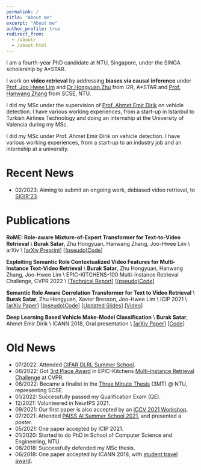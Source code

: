```yaml
---
permalink: /
title: "About me"
excerpt: "About me"
author_profile: true
redirect_from: 
  - /about/
  - /about.html
---
```


I am a fourth-year PhD candidate at NTU, Singapore, under the SINGA scholarship by A*STAR.

I work on **video retrieval** by addressing **biases via causal inference** under [Prof. Joo Hwee Lim](https://scholar.google.com/citations?user=BjEDX4EAAAAJ&hl=en) and [Dr Hongyuan Zhu](https://hongyuanzhu.github.io/) from I2R, A*STAR and [Prof. Hanwang Zhang](https://mreallab.github.io/people.html) from SCSE, NTU.

I did my MSc under the supervision of [Prof. Ahmet Emir Dirik](https://scholar.google.com/citations?user=cfgcBIEAAAAJ&hl=tr) on vehicle detection. I have various working experiences, from a start-up in Istanbul to Turkish Airlines Technology and doing an internship at the University of Valencia during my MSc.

I did my MSc under Prof. Ahmet Emir Dirik on vehicle detection. I have various working experiences, from a start-up to an industry job and an internship at a university.

Recent News
======
* 02/2023: Aiming to submit an ongoing work, debiased video retrieval, to [SIGIR'23](https://sigir.org/sigir2023/).

Publications
======

**RoME: Role-aware Mixture-of-Expert Transformer for Text-to-Video Retrieval** \\
**Burak Satar**, Zhu Hongyuan, Hanwang Zhang, Joo-Hwee Lim \\
arXiv \\
[[arXiv Preprint](https://arxiv.org/abs/2206.12845)] [[(pseudo)Code](https://github.com/buraksatar/RoME_video_retrieval)]

**Exploiting Semantic Role Contextualized Video Features for Multi-Instance Text-Video Retrieval** \\
**Burak Satar**, Zhu Hongyuan, Hanwang Zhang, Joo-Hwee Lim \\
EPIC-KITCHENS-100 Multi-Instance Retrieval Challenge, CVPR 2022 \\
[[Technical Report](https://arxiv.org/abs/2206.14381)] [[(pseudo)Code](https://github.com/buraksatar/RoME_video_retrieval)]

**Semantic Role Aware Correlation Transformer for Text to Video Retrieval** \\
**Burak Satar**, Zhu Hongyuan, Xavier Bresson, Joo-Hwee Lim \\
ICIP 2021 \\
[[arXiv Paper](https://arxiv.org/abs/2206.12849)] [[(pseudo)Code](https://github.com/buraksatar/RoME_video_retrieval)] [[Updated Slides](https://entuedu-my.sharepoint.com/:b:/g/personal/burak001_e_ntu_edu_sg/ESD3TCQfL1xNjBjKH_j68tEBtd6AK4J2jp4foPRkA7CZwg?e=n8XIZs)] [[Video](https://www.youtube.com/watch?v=M7dHgv8fIkU)]

**Deep Learning Based Vehicle Make-Model Classification** \\
**Burak Satar**, Ahmet Emir Dirik \\
ICANN 2018, Oral presentation \\
[[arXiv Paper](https://arxiv.org/abs/1809.00953)] [[Code](https://github.com/buraksatar/car-detection-model-prediction)]

Old News
======
* 07/2022: Attended [CIFAR DLRL Summer School](https://dlrl.ca/).
* 06/2022: Got [3rd Place Award](https://entuedu-my.sharepoint.com/:i:/g/personal/burak001_e_ntu_edu_sg/ERBH8B-o72JMmw7pxfOJZe4BddGBO0EFIZMj4l6VoPnMdw?e=I1WzX9) in EPIC-Kitchens [Multi-Instance Retrieval Challenge](https://epic-kitchens.github.io/2022) at CVPR.
* 06/2022: Became a finalist in the [Three Minute Thesis](https://drive.google.com/file/d/1ZoJyU7PdyZafJ2V4fsils4WIgSIQ6xZq/view?usp=sharing) (3MT) @ NTU, representing SCSE.  
* 01/2022: Successfully passed my Qualification Exam (QE).
* 12/2021: Volunteered in NeurIPS 2021.
* 09/2021: Our first paper is also accepted by an [ICCV 2021 Workshop](https://sites.google.com/view/srvu-iccv21-workshop).
* 07/2021: Attended [PAISS AI Summer School 2021](https://project.inria.fr/paiss/), and presented a poster.
* 05/2021: One paper accepted by ICIP 2021.
* 01/2020: Started to do PhD in School of Computer Science and Engineering, NTU.
* 08/2018: Successfully defended my MSc thesis. 
* 06/2018: One paper accepted by ICANN 2018, with [student travel award](https://e-nns.org/student-awards/winners-2018/).
